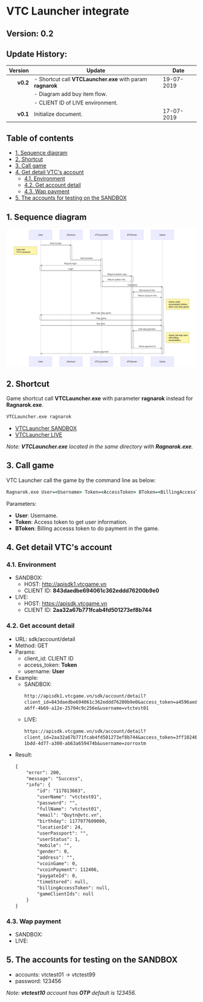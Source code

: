 # **VTC Launcher integrate**

## **Version: 0.2**
## **Update History**:

| Version   | Update                                                      | Date        |
|----------:|-------------------------------------------------------------|-------------|
| **v0.2**  | - Shortcut call **VTCLauncher.exe** with param **ragnarok** | 19-07-2019  |
|           | - Diagram add buy item flow.                                |             |
|           | - CLIENT ID of LIVE environment.                            |             |
| **v0.1**  | Initialize document.                                        | 17-07-2019  |

## **Table of contents**
* [1. Sequence diagram](#1-Sequence-diagram)
* [2. Shortcut](#2-Shortcut)
* [3. Call game](#3-Call-game)
* [4. Get detail VTC's account](#4-Get-detail-VTC's-account)
	* [4.1. Environment](#41-Environment)
	* [4.2. Get account detail](#42-Get-account-detail)
	* [4.3. Wap payment](#43-Wap-payment)
* [5. The accounts for testing on the SANDBOX](#5-The-accounts-for-testing-on-the-SANDBOX)

## **1. Sequence diagram**

![](./sequence-diagram.svg)

## **2. Shortcut**

Game shortcut call **VTCLauncher.exe** with parameter **ragnarok** instead for **Ragnarok.exe**. 

```cmd
VTCLauncher.exe ragnarok
```

* [VTCLauncher SANDBOX](./sandbox/VTCLauncher.zip)
* [VTCLauncher LIVE](./live/VTCLauncher.zip)

_Note: **VTCLauncher.exe** located in the same directory with **Ragnarok.exe**._

## **3. Call game**

VTC Launcher call the game by the command line as below:
```cmd
Ragnarok.exe User=<Username> Token=<AccessToken> BToken=<BillingAccessToken>
```
Parameters:  
* **User**: Username.
* **Token**: Access token to get user information.
* **BToken**: Billing accesss token to do payment in the game.

## **4. Get detail VTC's account**

### **4.1. Environment**

* SANDBOX: 
	* HOST: http://apisdk1.vtcgame.vn
	* CLIENT ID: **843daedbe694061c362eddd76200b9e0**
* LIVE: 
	* HOST: https://apisdk.vtcgame.vn
	* CLIENT ID: **2aa32a67b771fcab4fd501273ef8b744**

### **4.2. Get account detail**

* URL: sdk/account/detail
* Method: GET
* Params:
	- client_id: CLIENT ID
	- access_token: **Token**
	- username: **User**
* Example:
	* SANDBOX:
		```http
		http://apisdk1.vtcgame.vn/sdk/account/detail?client_id=843daedbe694061c362eddd76200b9e0&access_token=a4596aed-a6ff-4b69-a12e-25704c9c256e&username=vtctest01
		```
	* LIVE:
		```http
		https://apisdk.vtcgame.vn/sdk/account/detail?client_id=2aa32a67b771fcab4fd501273ef8b744&access_token=3ff10246-1bdd-4d77-a300-ab63a659474b&username=zorroxtm
		```
* Result:
	```
	{
		"error": 200,
		"message": "Success",
		"info": {
			"id": "117813683",
			"userName": "vtctest01",
			"password": "",
			"fullName": "vtctest01",
			"email": "Quytn@vtc.vn",
			"birthday": 1177977600000,
			"locationId": 24,
			"userPassport": "",
			"userStatus": 1,
			"mobile": "",
			"gender": 0,
			"address": "",
			"vcoinGame": 0,
			"vcoinPayment": 112406,
			"paygateId": 0,
			"timeStored": null,
			"billingAccessToken": null,
			"gameClientIds": null
		}
	}
	```

### **4.3. Wap payment**

* SANDBOX:
* LIVE:

## **5. The accounts for testing on the SANDBOX**

* accounts: vtctest01 -> vtctest99
* password: 123456

*Note: **vtctest10** account has **OTP** default is 123456.*

